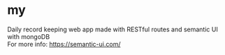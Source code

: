 # my

Daily record keeping web app made with RESTful routes and semantic UI with mongoDB
<br>
For more info: https://semantic-ui.com/
